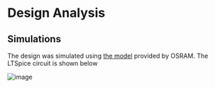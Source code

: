 # Design Analysis

## Simulations
The design was simulated using [the model](https://www.osram.com/apps/downloadcenter/os/?path=%2Fos-files%2FElectrical+Simulation%2FLED%2FDURIS%2FDURIS_S%2FDURIS_S_8%2FGW_P9LR35.PM%2F) provided by OSRAM.
The LTSpice circuit is shown below

![image](https://user-images.githubusercontent.com/55333859/194899698-8ca9d2c6-0268-4392-b4b9-462c2a01cac8.png)


